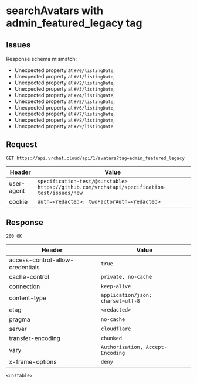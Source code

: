 # searchAvatars with admin_featured_legacy tag

## Issues
Response schema mismatch:
* Unexpected property at ``#/0/listingDate``,
* Unexpected property at ``#/1/listingDate``,
* Unexpected property at ``#/2/listingDate``,
* Unexpected property at ``#/3/listingDate``,
* Unexpected property at ``#/4/listingDate``,
* Unexpected property at ``#/5/listingDate``,
* Unexpected property at ``#/6/listingDate``,
* Unexpected property at ``#/7/listingDate``,
* Unexpected property at ``#/8/listingDate``,
* Unexpected property at ``#/9/listingDate``.
## Request
`GET https://api.vrchat.cloud/api/1/avatars?tag=admin_featured_legacy`

| Header | Value |
| ------ | ----- |
| user-agent | `specification-test/@<unstable> https://github.com/vrchatapi/specification-test/issues/new` |
| cookie | `auth=<redacted>; twoFactorAuth=<redacted>` |


## Response
`200 OK`

| Header | Value |
| ------ | ----- |
| access-control-allow-credentials | `true` |
| cache-control | `private, no-cache` |
| connection | `keep-alive` |
| content-type | `application/json; charset=utf-8` |
| etag | `<redacted>` |
| pragma | `no-cache` |
| server | `cloudflare` |
| transfer-encoding | `chunked` |
| vary | `Authorization, Accept-Encoding` |
| x-frame-options | `deny` |

```jsonc
<unstable>
```
